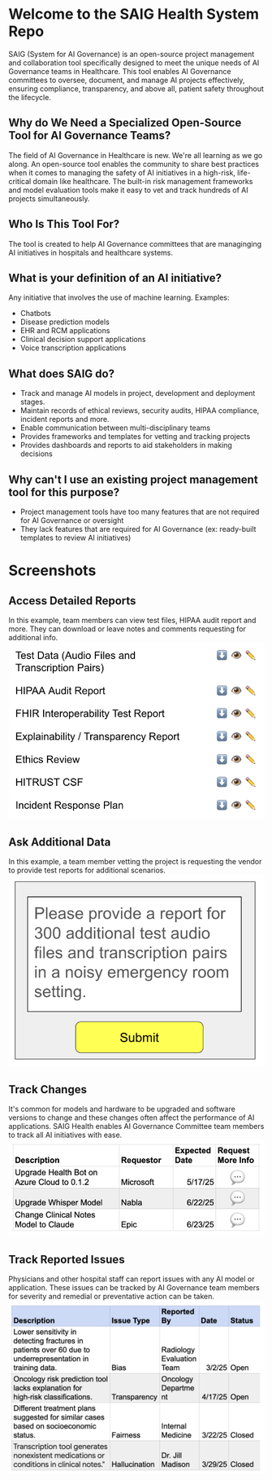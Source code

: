 # Welcome to the SAIG Health System Repo

SAIG (System for AI Governance) is an open-source project management and collaboration tool specifically designed to meet the unique needs of AI Governance teams in Healthcare. This tool enables AI Governance committees to oversee, document, and manage AI projects effectively, ensuring compliance, transparency, and above all, patient safety throughout the lifecycle.

## Why do We Need a Specialized Open-Source Tool for AI Governance Teams?

The field of AI Governance in Healthcare is new. We're all learning as we go along. An open-source tool enables the community to share best practices when it comes to managing the safety of AI initiatives in a high-risk, life-critical domain like healthcare. The built-in risk management frameworks and model evaluation tools make it easy to vet and track hundreds of AI projects simultaneously.

## Who Is This Tool For?

The tool is created to help AI Governance committees that are managinging AI initiatives in hospitals and healthcare systems.

## What is your definition of an AI initiative?

Any initiative that involves the use of machine learning. Examples:
- Chatbots
- Disease prediction models
- EHR and RCM applications
- Clinical decision support applications
- Voice transcription applications

## What does SAIG do?

- Track and manage AI models in project, development and deployment stages.
- Maintain records of ethical reviews, security audits, HIPAA compliance, incident reports and more.
- Enable communication between multi-disciplinary teams
- Provides frameworks and templates for vetting and tracking projects
- Provides dashboards and reports to aid stakeholders in making decisions

## Why can't I use an existing project management tool for this purpose?
- Project management tools have too many features that are not required for AI Governance or oversight
- They lack features that are required for AI Governance (ex: ready-built templates to review AI initiatives)

# Screenshots

## Access Detailed Reports

In this example, team members can view test files, HIPAA audit report and more. They can download or leave notes and comments requesting for additional info.
![Detailed Reports Screenshot](images/detailed_report.png)

## Ask Additional Data

In this example, a team member vetting the project is requesting the vendor to provide test reports for additional scenarios.
![Request Data Screenshot](images/request_data.png)

## Track Changes

It's common for models and hardware to be upgraded and software versions to change and these changes often affect the performance of AI applications. SAIG Health enables AI Governance Committee team members to track all AI initiatives with ease.
![Track Changes](images/track_changes.png)

## Track Reported Issues

Physicians and other hospital staff can report issues with any AI model or application. These issues can be tracked by AI Governance team members for severity and remedial or preventative action can be taken.
![Track Changes](images/track_issues.png)
